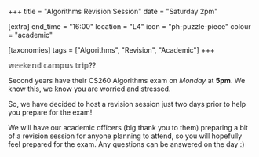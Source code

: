 +++
title = "Algorithms Revision Session"
date = "Saturday 2pm"

[extra]
end_time = "16:00"
location = "L4"
icon = "ph-puzzle-piece"
colour = "academic"

[taxonomies]
tags = ["Algorithms", "Revision", "Academic"]
+++

𝕨𝕖𝕖𝕜𝕖𝕟𝕕 𝕔𝕒𝕞𝕡𝕦𝕤 𝕥𝕣𝕚𝕡??

Second years have their CS260 Algorithms exam on *Monday* at **5pm**. We know this, we know you are worried and stressed.

So, we have decided to host a revision session just two days prior to help you prepare for the exam!

We will have our academic officers (big thank you to them) preparing a bit of a revision session for anyone planning to attend, so you will hopefully feel prepared for the exam. Any questions can be answered on the day :)
